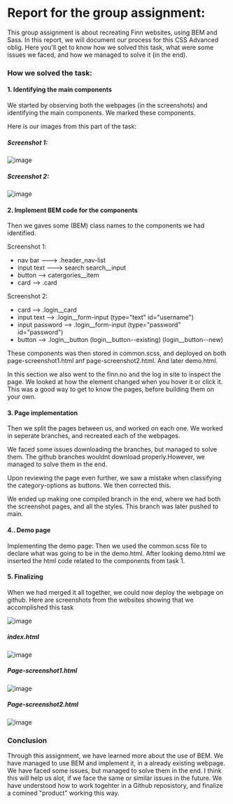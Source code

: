 # Report for the group assignment: 
This group assignment is about recreating Finn websites, using BEM and Sass.
In this report, we will document our process for this CSS Advanced oblig.
Here you'll get to know how we solved this task, what were some issues we faced, and how we managed to solve it (in the end).

### How we solved the task:

#### 1. Identifying the main components
We started by observing both the webpages (in the screenshots) and identifying the main components. We marked these components.

Here is our images from this part of the task:

##### Screenshot 1:
![image](https://github.com/AdvancedCSS2024/intro-git-github-ViktoriaLangaas/assets/156425660/bc9a76e3-ae12-42a1-8003-3d3cc1b7dffa)

##### Screenshot 2:
![image](https://github.com/AdvancedCSS2024/intro-git-github-ViktoriaLangaas/assets/156425660/340a0ff5-c943-43d4-9891-3d0a96969f1f)



#### 2. Implement BEM code for the components
Then we gaves some (BEM) class names to the components we had identified.

Screenshot 1:
- nav bar ---> .header_nav-list
- input text ---> search search__input
- button --> catergories__item
- card --> .card

Screenshot 2:
- card --> .login__card
- input text --> .login__form-input (type="text" id="username")
- input password --> .login__form-input (type="password" id="password")
- button --> .login__button (login__button--existing) (login__button--new)

These components was then stored in common.scss, and deployed on both page-screenshot1.html anf page-screenshot2.html. And later demo.html.

In this section we also went to the finn.no and the log in site to inspect the page. 
We looked at how the element changed when you hover it or click it. This was a good way to get to know the pages, before building them on your own.

#### 3. Page implementation
Then we split the pages between us, and worked on each one. 
We worked in seperate branches, and recreated each of the webpages. 

We faced some issues downloading the branches, but managed to solve them.
The github branches wouldnt download properly.However, we managed to solve them in the end.

Upon reviewing the page even further, we saw a mistake when classifying the category-options as buttons. We then corrected this.

We ended up making one compiled branch in the end, where we had both the screenshot pages, and all the styles. This branch was later pushed to main.

#### 4.. Demo page
Implementing the demo page:
Then we used the common.scss file to declare what was going to be in the demo.html.
After looking demo.html we inserted the html code related to the components from task 1. 


#### 5. Finalizing
When we had merged it all together, we could now deploy the webpage on github.
Here are screenshots from the websites showing that we accomplished this task


![image](https://github.com/AdvancedCSS2024/intro-git-github-ViktoriaLangaas/assets/156425660/0fb3b569-ba7a-4dd3-9c88-80994bfd9217)
##### index.html
![image](https://github.com/AdvancedCSS2024/intro-git-github-ViktoriaLangaas/assets/156425660/1a85567c-acae-4f5a-8821-a064505f5b2c)

##### Page-screenshot1.html
![image](https://github.com/AdvancedCSS2024/intro-git-github-ViktoriaLangaas/assets/156425660/93871cd1-90e4-4617-be82-867497f1a1bf)

##### Page-screenshot2.html
![image](https://github.com/AdvancedCSS2024/intro-git-github-ViktoriaLangaas/assets/156425660/c85fa93c-5478-4d9e-8d03-16c4968d8a45)

### Conclusion

Through this assignment, we have learned more about the use of BEM. We have managed to use BEM and implement it, in a already existing webpage.
We have faced some issues, but managed to solve them in the end. I think this will help us alot, if we face the same or similar issues in the future.
We have understood how to work togehter in a Github reposistory, and finalize a comined "product" working this way.


